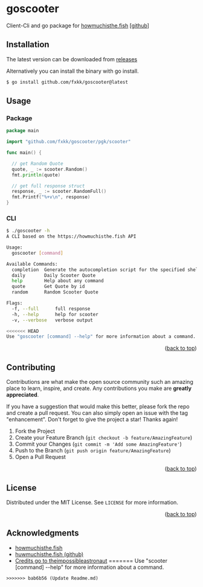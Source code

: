 # goscooter

Client-Cli and go package for [howmuchisthe.fish](http://howmuchisthe.fish/) [[github](https://github.com/theimpossibleastronaut/howmuchisthe.fish)]


## Installation

The latest version can be downloaded from [releases](https://github.com/fxkk/goscooter/releases)

Alternatively you can install the binary with go install.

```bash
$ go install github.com/fxkk/goscooter@latest
```

## Usage

### Package

```go
package main

import "github.com/fxkk/goscooter/pgk/scooter"

func main() {

  // get Random Quote
  quote, _ := scooter.Random()
  fmt.println(quote)

  // get full response struct
  response, _ := scooter.RandomFull()
  fmt.Printf("%+v\n", response)
}
```


### CLI


```bash
$ ./goscooter -h
A CLI based on the https://howmuchisthe.fish API

Usage:
  goscooter [command]

Available Commands:
  completion  Generate the autocompletion script for the specified shell
  daily       Daily Scooter Quote
  help        Help about any command
  quote       Get Quote by id
  random      Random Scooter Quote

Flags:
  -f, --full      full response
  -h, --help      help for scooter
  -v, --verbose   verbose output

<<<<<<< HEAD
Use "goscooter [command] --help" for more information about a command.
```

<p align="right">(<a href="#top">back to top</a>)</p>


## Contributing

Contributions are what make the open source community such an amazing place to learn, inspire, and create. Any contributions you make are **greatly appreciated**.

If you have a suggestion that would make this better, please fork the repo and create a pull request. You can also simply open an issue with the tag "enhancement".
Don't forget to give the project a star! Thanks again!

1. Fork the Project
2. Create your Feature Branch (`git checkout -b feature/AmazingFeature`)
3. Commit your Changes (`git commit -m 'Add some AmazingFeature'`)
4. Push to the Branch (`git push origin feature/AmazingFeature`)
5. Open a Pull Request

<p align="right">(<a href="#top">back to top</a>)</p>



## License

Distributed under the MIT License. See `LICENSE` for more information.

<p align="right">(<a href="#top">back to top</a>)</p>


## Acknowledgments

* [howmuchisthe.fish](https://howmuchisthe.fish/)
* [huwmuchisthe.fish (github)](https://github.com/theimpossibleastronaut/howmuchisthe.fish)
* [Credits go to theimpossibleastronaut](https://github.com/theimpossibleastronaut)
=======
Use "scooter [command] --help" for more information about a command.
```
>>>>>>> bab6b56 (Update Readme.md)
